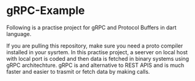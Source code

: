 # gRPC-Example
Following is a practise project for gRPC and Protocol Buffers in dart language.

If you are pulling this repository, make sure you need a proto compiler installed in your sysrtem.
In this practise project, a seerver on local host with local port is coded and then data is fetched in binary systems using gRPC architechture. 
gRPC is and alternative to REST APIS and is much faster and easier to trasmit or fetch data by making calls.
